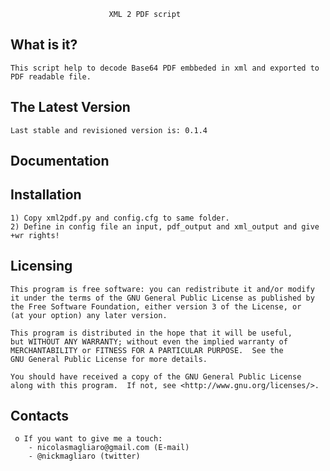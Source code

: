                           XML 2 PDF script

  What is it?
  -----------
 
    This script help to decode Base64 PDF embbeded in xml and exported to PDF readable file.

  The Latest Version
  ------------------

    Last stable and revisioned version is: 0.1.4

  Documentation
  -------------

  Installation
  ------------

    1) Copy xml2pdf.py and config.cfg to same folder.
    2) Define in config file an input, pdf_output and xml_output and give +wr rights!

  Licensing
  ---------

    This program is free software: you can redistribute it and/or modify
    it under the terms of the GNU General Public License as published by
    the Free Software Foundation, either version 3 of the License, or
    (at your option) any later version.

    This program is distributed in the hope that it will be useful,
    but WITHOUT ANY WARRANTY; without even the implied warranty of
    MERCHANTABILITY or FITNESS FOR A PARTICULAR PURPOSE.  See the
    GNU General Public License for more details.

    You should have received a copy of the GNU General Public License
    along with this program.  If not, see <http://www.gnu.org/licenses/>.

  Contacts
  --------

     o If you want to give me a touch:
        - nicolasmagliaro@gmail.com (E-mail) 
        - @nickmagliaro (twitter)
